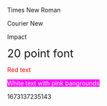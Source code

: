 <div class="content-section">
<div class="section-container" markdown="1">

Times New Roman


Courier New


Impact


<span style='font-size:1.82em'>20 point font</span>


<span style='color:rgb(255, 0, 0)'>Red text</span>


<span style='color:rgb(255, 255, 255);background-color:rgb(255, 0, 255)'>White text with pink bangrounds</span>
</div>
</div> 1673137235143